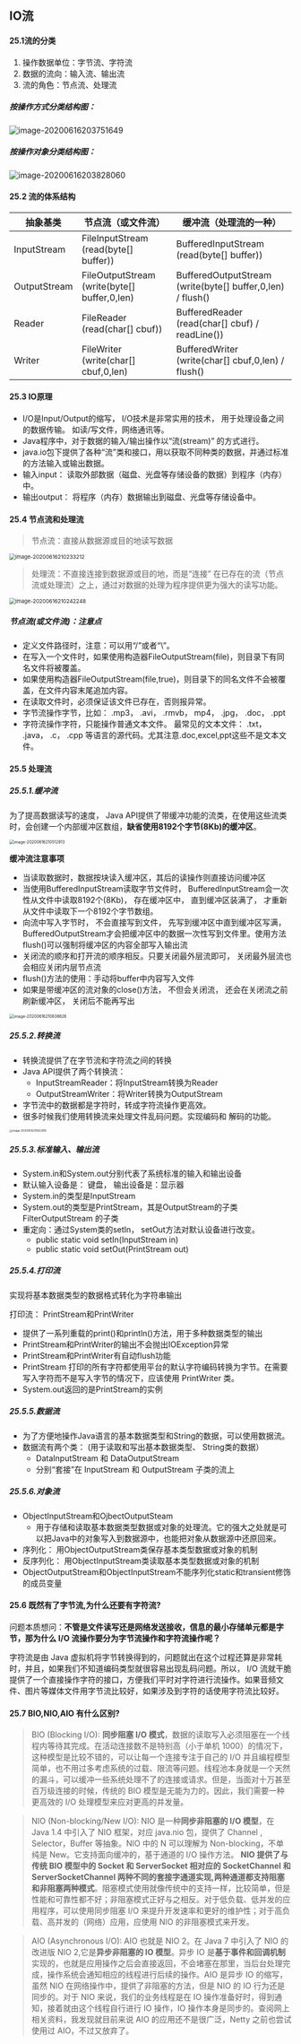 ## IO流

#### 25.1流的分类

1. 操作数据单位：字节流、字符流
2. 数据的流向：输入流、输出流
3. 流的角色：节点流、处理流

##### 按操作方式分类结构图：

![image-20200616203751649](https://gitee.com/koala010/typora/raw/master/img/20200726214205.png)

##### 按操作对象分类结构图：

![image-20200616203828060](https://gitee.com/koala010/typora/raw/master/img/20200726214208.png)



#### 25.2 流的体系结构

| 抽象基类     | 节点流（或文件流）                            | 缓冲流（处理流的一种）                                     |
| ------------ | --------------------------------------------- | ---------------------------------------------------------- |
| InputStream  | FileInputStream   (read(byte[] buffer))       | BufferedInputStream (read(byte[] buffer))                  |
| OutputStream | FileOutputStream  (write(byte[] buffer,0,len) | BufferedOutputStream (write(byte[] buffer,0,len) / flush() |
| Reader       | FileReader (read(char[] cbuf))                | BufferedReader (read(char[] cbuf) / readLine())            |
| Writer       | FileWriter (write(char[] cbuf,0,len)          | BufferedWriter (write(char[] cbuf,0,len) / flush()         |

#### 25.3 IO原理

- I/O是Input/Output的缩写， I/O技术是非常实用的技术， 用于处理设备之间的数据传输。 如读/写文件，网络通讯等。
- Java程序中，对于数据的输入/输出操作以“流(stream)” 的方式进行。
- java.io包下提供了各种“流”类和接口，用以获取不同种类的数据，并通过标准的方法输入或输出数据。
- 输入input： 读取外部数据（磁盘、光盘等存储设备的数据）到程序（内存）中。
- 输出output： 将程序（内存）数据输出到磁盘、光盘等存储设备中。



#### 25.4 节点流和处理流

> 节点流：直接从数据源或目的地读写数据

<img src="https://gitee.com/koala010/typora/raw/master/img/20200726214214.png" alt="image-20200616210233212" style="zoom:67%;" />

> 处理流：不直接连接到数据源或目的地，而是“连接” 在已存在的流（节点流或处理流）之上，通过对数据的处理为程序提供更为强大的读写功能。

<img src="https://gitee.com/koala010/typora/raw/master/img/20200726214217.png" alt="image-20200616210242248" style="zoom:67%;" />

##### 节点流(或文件流)：注意点

- 定义文件路径时，注意：可以用“/”或者“\\”。
- 在写入一个文件时，如果使用构造器FileOutputStream(file)，则目录下有同名文件将被覆盖。
- 如果使用构造器FileOutputStream(file,true)，则目录下的同名文件不会被覆盖，在文件内容末尾追加内容。
- 在读取文件时，必须保证该文件已存在，否则报异常。
- 字节流操作字节，比如： .mp3， .avi， .rmvb， mp4， .jpg， .doc， .ppt
- 字符流操作字符，只能操作普通文本文件。 最常见的文本文件： .txt， .java， .c， .cpp 等语言的源代码。尤其注意.doc,excel,ppt这些不是文本文件。

#### 25.5 处理流

##### 25.5.1.缓冲流

为了提高数据读写的速度， Java API提供了带缓冲功能的流类，在使用这些流类时，会创建一个内部缓冲区数组，**缺省使用8192个字节(8Kb)的缓冲区**。

<img src="https://gitee.com/koala010/typora/raw/master/img/20200726214221.png" alt="image-20200616210512913" style="zoom: 50%;" />

**缓冲流注意事项**

- 当读取数据时，数据按块读入缓冲区，其后的读操作则直接访问缓冲区
- 当使用BufferedInputStream读取字节文件时， BufferedInputStream会一次性从文件中读取8192个(8Kb)， 存在缓冲区中， 直到缓冲区装满了， 才重新从文件中读取下一个8192个字节数组。
- 向流中写入字节时， 不会直接写到文件， 先写到缓冲区中直到缓冲区写满，BufferedOutputStream才会把缓冲区中的数据一次性写到文件里。使用方法flush()可以强制将缓冲区的内容全部写入输出流
- 关闭流的顺序和打开流的顺序相反。只要关闭最外层流即可， 关闭最外层流也会相应关闭内层节点流
- flush()方法的使用：手动将buffer中内容写入文件
- 如果是带缓冲区的流对象的close()方法， 不但会关闭流， 还会在关闭流之前刷新缓冲区， 关闭后不能再写出

<img src="https://gitee.com/koala010/typora/raw/master/img/20200726214224.png" alt="image-20200616210638626" style="zoom: 50%;" />



##### 25.5.2.转换流

- 转换流提供了在字节流和字符流之间的转换
- Java API提供了两个转换流：
  - InputStreamReader：将InputStream转换为Reader
  - OutputStreamWriter：将Writer转换为OutputStream
- 字节流中的数据都是字符时，转成字符流操作更高效。
- 很多时候我们使用转换流来处理文件乱码问题。实现编码和
  解码的功能。



<img src="https://gitee.com/koala010/typora/raw/master/img/20200726214231.png" alt="image-20200616210822816" style="zoom: 33%;" />



##### 25.5.3.标准输入、输出流

- System.in和System.out分别代表了系统标准的输入和输出设备
- 默认输入设备是： 键盘， 输出设备是：显示器
- System.in的类型是InputStream
- System.out的类型是PrintStream，其是OutputStream的子类FilterOutputStream 的子类
- 重定向：通过System类的setIn， setOut方法对默认设备进行改变。
  - public static void setIn(InputStream in)
  - public static void setOut(PrintStream out)

##### 25.5.4.打印流

实现将基本数据类型的数据格式转化为字符串输出

打印流： PrintStream和PrintWriter

- 提供了一系列重载的print()和println()方法，用于多种数据类型的输出
- PrintStream和PrintWriter的输出不会抛出IOException异常
- PrintStream和PrintWriter有自动flush功能
- PrintStream 打印的所有字符都使用平台的默认字符编码转换为字节。在需要写入字符而不是写入字节的情况下，应该使用 PrintWriter 类。
- System.out返回的是PrintStream的实例

##### 25.5.5.数据流

- 为了方便地操作Java语言的基本数据类型和String的数据，可以使用数据流。
- 数据流有两个类： (用于读取和写出基本数据类型、 String类的数据）
  - DataInputStream 和 DataOutputStream
  - 分别“套接”在 InputStream 和 OutputStream 子类的流上

##### 25.5.6.对象流

- ObjectInputStream和OjbectOutputSteam
  - 用于存储和读取基本数据类型数据或对象的处理流。它的强大之处就是可以把Java中的对象写入到数据源中，也能把对象从数据源中还原回来。
- 序列化： 用ObjectOutputStream类保存基本类型数据或对象的机制
- 反序列化： 用ObjectInputStream类读取基本类型数据或对象的机制
- ObjectOutputStream和ObjectInputStream不能序列化static和transient修饰的成员变量

#### 25.6 既然有了字节流,为什么还要有字符流?

问题本质想问：**不管是文件读写还是网络发送接收，信息的最小存储单元都是字节，那为什么 I/O 流操作要分为字节流操作和字符流操作呢？**

字符流是由 Java 虚拟机将字节转换得到的，问题就出在这个过程还算是非常耗时，并且，如果我们不知道编码类型就很容易出现乱码问题。所以， I/O 流就干脆提供了一个直接操作字符的接口，方便我们平时对字符进行流操作。如果音频文件、图片等媒体文件用字节流比较好，如果涉及到字符的话使用字符流比较好。

#### 25.7 BIO,NIO,AIO 有什么区别?

> BIO (Blocking I/O): **同步阻塞 I/O 模式**，数据的读取写⼊必须阻塞在⼀个线程内等待其完成。在活动连接数不是特别⾼（⼩于单机 1000）的情况下，这种模型是⽐较不错的，可以让每⼀个连接专注于⾃⼰的 I/O 并且编程模型简单，也不⽤过多考虑系统的过载、限流等问题。线程池本身就是⼀个天然的漏⽃，可以缓冲⼀些系统处理不了的连接或请求。但是，当⾯对⼗万甚⾄百万级连接的时候，传统的 BIO 模型是⽆能为⼒的。因此，我们需要⼀种更⾼效的 I/O 处理模型来应对更⾼的并发量。



> NIO (Non-blocking/New I/O): NIO 是⼀种**同步⾮阻塞的 I/O 模型**，在 Java 1.4 中引⼊了 NIO 框架，对应 java.nio 包，提供了 Channel , Selector，Buffer 等抽象。NIO 中的 N 可以理解为 Non-blocking，不单纯是 New。它⽀持⾯向缓冲的，基于通道的 I/O 操作⽅法。 **NIO 提供了与传统 BIO 模型中的 Socket 和 ServerSocket 相对应的 SocketChannel 和 ServerSocketChannel 两种不同的套接字通道实现,两种通道都⽀持阻塞和⾮阻塞两种模式**。阻塞模式使⽤就像传统中的⽀持⼀样，⽐较简单，但是性能和可靠性都不好；⾮阻塞模式正好与之相反。对于低负载、低并发的应⽤程序，可以使⽤同步阻塞 I/O 来提升开发速率和更好的维护性；对于⾼负载、⾼并发的（⽹络）应⽤，应使⽤ NIO 的⾮阻塞模式来开发。



> AIO (Asynchronous I/O): AIO 也就是 NIO 2。在 Java 7 中引⼊了 NIO 的改进版 NIO 2,它是**异步⾮阻塞的 IO 模型**。异步 IO 是**基于事件和回调机制**实现的，也就是应⽤操作之后会直接返回，不会堵塞在那⾥，当后台处理完成，操作系统会通知相应的线程进⾏后续的操作。AIO 是异步 IO 的缩写，虽然 NIO 在⽹络操作中，提供了⾮阻塞的⽅法，但是 NIO 的 IO ⾏为还是同步的。对于 NIO 来说，我们的业务线程是在 IO 操作准备好时，得到通知，接着就由这个线程⾃⾏进⾏ IO 操作，IO 操作本身是同步的。查阅⽹上相关资料，我发现就⽬前来说 AIO 的应⽤还不是很⼴泛，Netty 之前也尝试使⽤过 AIO，不过⼜放弃了。